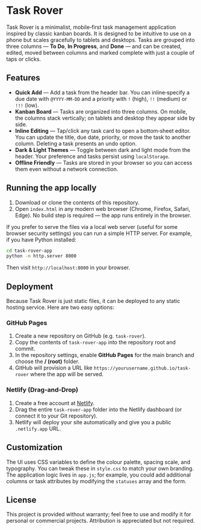 # Task Rover

Task Rover is a minimalist, mobile‑first task management application inspired by classic kanban boards.  It is designed to be intuitive to use on a phone but scales gracefully to tablets and desktops.  Tasks are grouped into three columns — **To Do**, **In Progress**, and **Done** — and can be created, edited, moved between columns and marked complete with just a couple of taps or clicks.

## Features

- **Quick Add** — Add a task from the header bar.  You can inline‑specify a due date with `@YYYY‑MM‑DD` and a priority with `!` (high), `!!` (medium) or `!!!` (low).
- **Kanban Board** — Tasks are organized into three columns.  On mobile, the columns stack vertically; on tablets and desktop they appear side by side.
- **Inline Editing** — Tap/click any task card to open a bottom‑sheet editor.  You can update the title, due date, priority, or move the task to another column.  Deleting a task presents an undo option.
- **Dark & Light Themes** — Toggle between dark and light mode from the header.  Your preference and tasks persist using `localStorage`.
- **Offline Friendly** — Tasks are stored in your browser so you can access them even without a network connection.

## Running the app locally

1. Download or clone the contents of this repository.
2. Open `index.html` in any modern web browser (Chrome, Firefox, Safari, Edge).  No build step is required — the app runs entirely in the browser.

If you prefer to serve the files via a local web server (useful for some browser security settings) you can run a simple HTTP server.  For example, if you have Python installed:

```bash
cd task-rover-app
python -m http.server 8000
```

Then visit `http://localhost:8000` in your browser.

## Deployment

Because Task Rover is just static files, it can be deployed to any static hosting service.  Here are two easy options:

### GitHub Pages

1. Create a new repository on GitHub (e.g. `task-rover`).
2. Copy the contents of `task-rover-app` into the repository root and commit.
3. In the repository settings, enable **GitHub Pages** for the main branch and choose the **/ (root)** folder.
4. GitHub will provision a URL like `https://yourusername.github.io/task-rover` where the app will be served.

### Netlify (Drag‑and‑Drop)

1. Create a free account at [Netlify](https://netlify.com/).
2. Drag the entire `task-rover-app` folder into the Netlify dashboard (or connect it to your Git repository).
3. Netlify will deploy your site automatically and give you a public `.netlify.app` URL.

## Customization

The UI uses CSS variables to define the colour palette, spacing scale, and typography.  You can tweak these in `style.css` to match your own branding.  The application logic lives in `app.js`; for example, you could add additional columns or task attributes by modifying the `statuses` array and the form.

## License

This project is provided without warranty; feel free to use and modify it for personal or commercial projects.  Attribution is appreciated but not required.